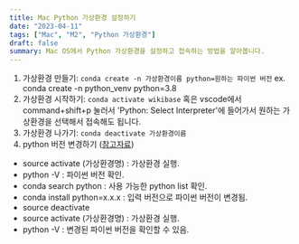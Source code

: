 ```yaml
---
title: Mac Python 가상환경 설정하기
date: "2023-04-11"
tags: ["Mac", "M2", "Python 가상환경"]
draft: false
summary: Mac OS에서 Python 가상환경을 설정하고 접속하는 방법을 알아봅니다.
---
```


1. 가상환경 만들기: `conda create -n 가상환경이름 python=원하는 파이썬 버전`
   ex. conda create -n python_venv python=3.8
2. 가상환경 시작하기: `conda activate wikibase`
   혹은 vscode에서 command+shift+p 눌러서 'Python: Select Interpreter'에 들어가서 원하는 가상환경을 선택해서 접속해도 됩니다.
3. 가상환경 나가기: `conda deactivate 가상환경이름`
4. python 버전 변경하기 ([참고자료](https://blog.naver.com/PostView.naver?blogId=hs929kr&logNo=222399156793&categoryNo=11&parentCategoryNo=0&viewDate=&currentPage=1&postListTopCurrentPage=1&from=search))

- source activate (가상환경명) : 가상환경 실행.
- python -V : 파이썬 버전 확인.
- conda search python : 사용 가능한 python list 확인.
- conda install python=x.x.x : 입력 버전으로 파이썬 버전이 변경됨.
- source deactivate
- source activate (가상환경명) : 가상환경 실행.
- python -V : 변경된 파이썬 버전을 확인할 수 있음.
